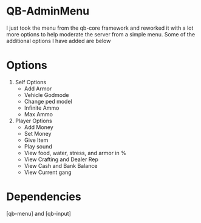 # QB-AdminMenu
I just took the menu from the qb-core framework and reworked it with a lot more options to help moderate the server from a simple menu. Some of the additional options I have added are below
# Options
1. Self Options
    - Add Armor
    - Vehicle Godmode
    - Change ped model
    - Infinite Ammo
    - Max Ammo
2. Player Options
    - Add Money
    - Set Money
    - Give Item
    - Play sound
    - View food, water, stress, and armor in %
    - View Crafting and Dealer Rep
    - View Cash and Bank Balance
    - View Current gang


# Dependencies
[qb-menu] and [qb-input]

